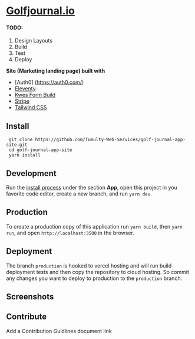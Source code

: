 # [Golfjournal.io](https://golfjournal.io)

 #### TODO:

 1. Design Layouts
 2. Build
 3. Test
 4. Deploy

 **Site (Marketing landing page) built with**
 * [Auth0] (https://auth0.com/)
 * [Eleventy](https://www.11ty.dev)
 * [Kwes Form Build](https://kwes.io/)
 * [Stripe](https://auth0.com/)
 * [Tailwind CSS](https://tailwindcss.com/)

 ## Install

 ``` 
  git clone https://github.com/Tumulty-Web-Services/golf-journal-app-site.git
  cd golf-journal-app-site
  yarn install
 ```
 
 ## Development

 Run the [install process](#install) under the section **App**, open this project in you favorite code editor, create a new branch, and run ```yarn dev```.

 ## Production

 To create a production copy of this application run ```yarn build```, then ```yarn run```, and open ```http://localhost:3500``` in the browser.

  ## Deployment

 The branch ```production``` is hooked to vercel hosting and will run build deployment tests and then copy the repository to cloud hosting. So commit any changes you want to deploy to production to the ```production``` branch.

 ## Screenshots

 ## Contribute

Add a Contribution Guidlines document link

